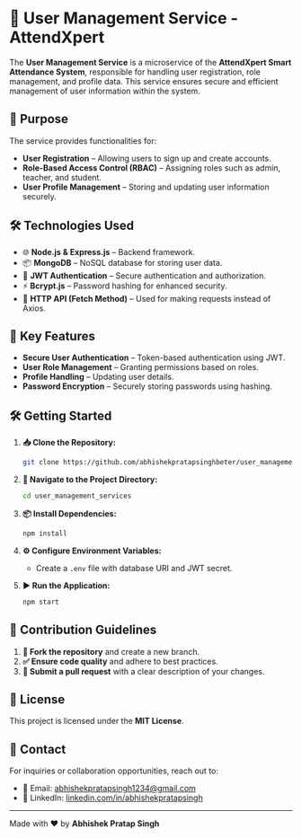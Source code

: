 # 🔹 User Management Service - AttendXpert

The **User Management Service** is a microservice of the **AttendXpert Smart Attendance System**, responsible for handling user registration, role management, and profile data. This service ensures secure and efficient management of user information within the system.

## 🎯 Purpose
The service provides functionalities for:
- **User Registration** – Allowing users to sign up and create accounts.
- **Role-Based Access Control (RBAC)** – Assigning roles such as admin, teacher, and student.
- **User Profile Management** – Storing and updating user information securely.

## 🛠️ Technologies Used
- 🌐 **Node.js & Express.js** – Backend framework.
- 📦 **MongoDB** – NoSQL database for storing user data.
- 🔐 **JWT Authentication** – Secure authentication and authorization.
- ⚡ **Bcrypt.js** – Password hashing for enhanced security.
- 📡 **HTTP API (Fetch Method)** – Used for making requests instead of Axios.

## 🔑 Key Features
- **Secure User Authentication** – Token-based authentication using JWT.
- **User Role Management** – Granting permissions based on roles.
- **Profile Handling** – Updating user details.
- **Password Encryption** – Securely storing passwords using hashing.

## 🛠️ Getting Started
1. **📥 Clone the Repository:**
   ```sh
   git clone https://github.com/abhishekpratapsinghbeter/user_management_services.git
   ```
2. **📂 Navigate to the Project Directory:**
   ```sh
   cd user_management_services
   ```
3. **📦 Install Dependencies:**
   ```sh
   npm install
   ```
4. **⚙️ Configure Environment Variables:**
   - Create a `.env` file with database URI and JWT secret.

5. **▶️ Run the Application:**
   ```sh
   npm start
   ```

## 🤝 Contribution Guidelines
1. **🔀 Fork the repository** and create a new branch.
2. **✅ Ensure code quality** and adhere to best practices.
3. **📩 Submit a pull request** with a clear description of your changes.

## 📜 License
This project is licensed under the **MIT License**.

## 📩 Contact
For inquiries or collaboration opportunities, reach out to:
- 📧 Email: [abhishekpratapsingh1234@gmail.com](mailto:abhishekpratapsingh1234@gmail.com)
- 🔗 LinkedIn: [linkedin.com/in/abhishekpratapsingh](https://www.linkedin.com/in/abhishek-pratap-singh-88523a207/)

---
Made with ❤️ by **Abhishek Pratap Singh**

